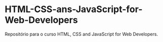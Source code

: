 # HTML-CSS-ans-JavaScript-for-Web-Developers
Repositório para o curso HTML, CSS and JavaScript for Web Developers.
